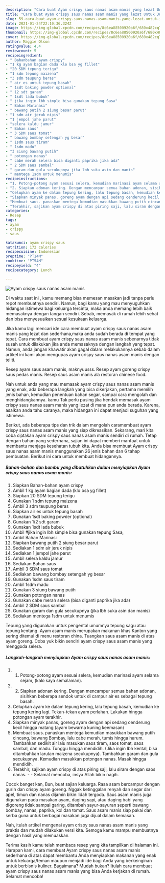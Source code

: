```yaml
---
description: "Cara buat Ayam crispy saus nanas asam manis yang lezat Untuk Jualan"
title: "Cara buat Ayam crispy saus nanas asam manis yang lezat Untuk Jualan"
slug: 59-cara-buat-ayam-crispy-saus-nanas-asam-manis-yang-lezat-untuk-jualan
date: 2021-01-24T22:10:36.324Z
image: https://img-global.cpcdn.com/recipes/8c6ea88500920a6f/680x482cq70/ayam-crispy-saus-nanas-asam-manis-foto-resep-utama.jpg
thumbnail: https://img-global.cpcdn.com/recipes/8c6ea88500920a6f/680x482cq70/ayam-crispy-saus-nanas-asam-manis-foto-resep-utama.jpg
cover: https://img-global.cpcdn.com/recipes/8c6ea88500920a6f/680x482cq70/ayam-crispy-saus-nanas-asam-manis-foto-resep-utama.jpg
author: Maggie Olson
ratingvalue: 4.4
reviewcount: 5
recipeingredient:
- " Bahanbahan ayam crispy"
- "1 kg ayam bagian dada klo bsa yg fillet"
- "20 SDM tepung terigu"
- "1 sdm tepung maizena"
- "3 sdm teupung beras"
- " air es untuk tepung basah"
- " 1sdt baking powder optional"
- " 12 sdt garam"
- " 1sdt lada bubuk"
- " jika ingin lbh simple bisa gunakan tepung Sasa"
- " Bahan Marinasi"
- " bawang putih 2 siung besar parut"
- "1 sdm air jeruk nipis"
- "1 jempol jahe parut"
- "selera kaldu jamur"
- " Bahan saus"
- " 3 SDM saus tomat"
- " bawang bombay setengah yg besar"
- " 1sdm saus tiram"
- " 1sdm madu"
- "3 siung bawang putih"
- " potongan nanas"
- " cabe merah selera bisa diganti paprika jika ada"
- " 2 SDM saus sambal"
- " garam dan gula secukupnya jika lbh suka asin dan manis"
- " mentega 1sdm untuk menumis"
recipeinstructions:
- "1. Potong-potong ayam sesuai selera, kemudian marinasi ayam selama sejam, (kalo saya semalaman)."
- "2. Siapkan adonan kering. Dengan mencampur semua bahan adonan, sisihkan beberapa sendok untuk di campur air es sebagai tepung basah."
- "Celupkan ayam ke dalam tepung kering, lalu tepung basah, kemudian ke tepung kering lagi. Tekan-tekan ayam perlahan. Lakukan hingga potongan ayam terakhir."
- "Siapkan minyak panas, goreng ayam dengan api sedang cenderung kecil hingga matang (ayam bewarna kuning keemasan)"
- "Membuat saus. panaskan mentega kemudian masukkan bawang putih cincang, bawang Bombay, lalu cabe merah, tumis hingga harum. Tambahkan sedikit air lalu masukan saos tiram, saos tomat, saos sambal, dan madu. Tunggu hingga mendidih. (Jika ingin lbh kental, bisa ditambahkan larutan maizena secukupnya). Tambahkan garam dan gula secukupnya. Kemudian masukkan potongan nanas. Masak hingga mendidih."
- "Terakhir, sajikan ayam crispy di atas piring saji, lalu siram dengan saos nanas.  Selamat mencoba, insya Allah bikin nagih."
categories:
- Resep
tags:
- ayam
- crispy
- saus

katakunci: ayam crispy saus 
nutrition: 172 calories
recipecuisine: Indonesian
preptime: "PT14M"
cooktime: "PT54M"
recipeyield: "4"
recipecategory: Lunch

---
```



![Ayam crispy saus nanas asam manis](https://img-global.cpcdn.com/recipes/8c6ea88500920a6f/680x482cq70/ayam-crispy-saus-nanas-asam-manis-foto-resep-utama.jpg)

Di waktu  saat ini , kamu memang bisa memesan masakan jadi tanpa perlu repot membuatnya sendiri. Namun, bagi kamu yang mau menyuguhkan hidangan istimewa bagi keluarga tercinta, maka anda memang lebih baik memasaknya dengan tangan sendiri. Sebab, memasak di rumah lebih sehat dan bisa menyesuaikan sesuai kesukaan keluarga.

Jika kamu lagi mencari ide cara membuat ayam crispy saus nanas asam manis yang lezat dan sederhana,maka anda sudah berada di tempat yang tepat. Cara membuat ayam crispy saus nanas asam manis  sebenarnya tidak susah untuk dilakukan jika anda memasaknya dengan langkah yang tepat. Namun, anda jangan khawatir akan gagal dalam melakukannya 
sebab dalam artikel ini kami akan mengupas ayam crispy saus nanas asam manis dengan teliti.  

Resep ayam saus asam manis, maknyuusss. Resep ayam goreng crispy saus pedas manis. Resep saus asam manis ala restoran chinese food.

Nah untuk anda yang mau memasak ayam crispy saus nanas asam manis yang enak, ada beberapa langkah yang bisa dikerjakan, pertama memilih jenis bahan, kemudian penentuan bahan segar, sampai cara mengolah dan menghidangkannya. kamu Tak perlu pusing jika hendak memasak ayam crispy saus nanas asam manis yang lezat di mana pun anda berada. Karena, asalkan anda  tahu caranya, maka hidangan ini dapat menjadi suguhan yang istimewa.

Berikut, ada beberapa tips dan trik dalam mengolah caramembuat ayam crispy saus nanas asam manis yang siap dikreasikan. Sekarang, mari kita coba ciptakan ayam crispy saus nanas asam manis sendiri di rumah. Tetap dengan bahan yang sederhana, sajian ini dapat memberi manfaat untuk membantu menjaga kesehatan tubuh kita. Anda bisa membuat Ayam crispy saus nanas asam manis menggunakan 26 jenis bahan dan 6 tahap pembuatan. Berikut ini cara untuk membuat hidangannya.

<!--inarticleads1-->

##### Bahan-bahan dan bumbu yang dibutuhkan dalam menyiapkan Ayam crispy saus nanas asam manis:

1. Siapkan  Bahan-bahan ayam crispy
1. Ambil 1 ‌kg ayam bagian dada (klo bsa yg fillet)
1. Siapkan 20 SDM ‌tepung terigu
1. Gunakan 1 sdm ‌tepung maizena
1. Ambil 3 sdm ‌teupung beras
1. Siapkan  ‌air es untuk tepung basah
1. Gunakan  ‌1sdt baking powder (optional)
1. Gunakan  ‌1/2 sdt garam
1. Gunakan  ‌1sdt lada bubuk
1. Ambil  #jika ingin lbh simple bisa gunakan tepung Sasa,
1. Ambil  Bahan Marinasi
1. Siapkan  ‌bawang putih 2 siung besar parut
1. Sediakan 1 sdm ‌air jeruk nipis
1. Sediakan 1 jempol ‌jahe parut
1. Ambil selera ‌kaldu jamur
1. Sediakan  Bahan saus
1. Ambil  ‌3 SDM saus tomat
1. Sediakan  ‌bawang bombay setengah yg besar
1. Gunakan  ‌1sdm saus tiram
1. Ambil  ‌1sdm madu
1. Gunakan 3 siung ‌bawang putih
1. Gunakan  ‌potongan nanas
1. Gunakan  ‌cabe merah selera (bisa diganti paprika jika ada)
1. Ambil  ‌2 SDM saus sambal
1. Gunakan  ‌garam dan gula secukupnya (jika lbh suka asin dan manis)
1. Sediakan  ‌mentega 1sdm untuk menumis


Tepung yang digunakan untuk pengental umumnya tepung sagu atau tepung kentang. Ayam asam manis merupakan makanan khas Kanton yang sering ditemui di menu restoran china. Tuangkan saus asam manis di atas ayam goreng. Coba yuk bikin sendiri ayam crispy saus asam manis yang menggoda selera. 

<!--inarticleads2-->

##### Langkah-langkah menyiapkan Ayam crispy saus nanas asam manis:

1. 1. Potong-potong ayam sesuai selera, kemudian marinasi ayam selama sejam, (kalo saya semalaman).
1. 2. Siapkan adonan kering. Dengan mencampur semua bahan adonan, sisihkan beberapa sendok untuk di campur air es sebagai tepung basah.
1. Celupkan ayam ke dalam tepung kering, lalu tepung basah, kemudian ke tepung kering lagi. Tekan-tekan ayam perlahan. Lakukan hingga potongan ayam terakhir.
1. Siapkan minyak panas, goreng ayam dengan api sedang cenderung kecil hingga matang (ayam bewarna kuning keemasan)
1. Membuat saus. panaskan mentega kemudian masukkan bawang putih cincang, bawang Bombay, lalu cabe merah, tumis hingga harum. Tambahkan sedikit air lalu masukan saos tiram, saos tomat, saos sambal, dan madu. Tunggu hingga mendidih. (Jika ingin lbh kental, bisa ditambahkan larutan maizena secukupnya). Tambahkan garam dan gula secukupnya. Kemudian masukkan potongan nanas. Masak hingga mendidih.
1. Terakhir, sajikan ayam crispy di atas piring saji, lalu siram dengan saos nanas. -  - Selamat mencoba, insya Allah bikin nagih.


Cocok banget kan, Bun, buat sajian keluarga. Rasa asam bercampur dengan gurih dan crispy ayam goreng. Nggak ketinggalan renyah dan segar dari apel, timun dan nanas dijamin bikin lidah tergoda. Saus asam manis juga digunakan pada masakan ayam, daging sapi, atau daging babi yang digoreng tidak sampai garing, ditambah sayur-sayuran seperti bawang bombay, nanas, paprika, kol dan tomat. Saus asam manis siap pakai dan serba guna untuk berbagai masakan juga dijual dalam kemasan. 

Nah, itulah artikel mengenai  ayam crispy saus nanas asam manis  yang praktis dan mudah dilakukan versi kita. Semoga kamu mampu membuatnya dengan hasil yang memuaskan. 

Terima kasih kamu telah membaca resep yang kita tampilkan di halaman ini. Harapan kami, cara membuat  Ayam crispy saus nanas asam manis sederhana di atas dapat membantu Anda menyiapkan makanan yang enak untuk keluarga/teman maupun menjadi ide bagi Anda yang berkeinginan untuk berbisnis kuliner. Bagaimana? Mudah bukan? Itulah cara membuat ayam crispy saus nanas asam manis yang bisa Anda kerjakan di rumah. Selamat mencoba!

